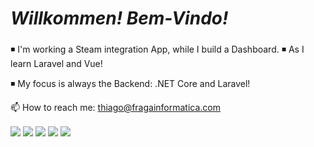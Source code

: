 # _Willkommen! Bem-Vindo!_ <h3> 
  
  
 
◾ I'm working a Steam integration App, while I build a Dashboard.
◾ As I learn Laravel and Vue!
  
◾ My focus is always the Backend: .NET Core and Laravel! 
  
📫 How to reach me: thiago@fragainformatica.com
  
 <div>
   <img align="center" src="https://img.shields.io/badge/.NET-5C2D91?style=for-the-badge&logo=.net&logoColor=white">
   <img align="center" src="https://img.shields.io/badge/Laravel-FF2D20?style=for-the-badge&logo=laravel&logoColor=white">
   <img align="center" src="https://img.shields.io/badge/Bootstrap-563D7C?style=for-the-badge&logo=bootstrap&logoColor=white">
   <img align="center" src="https://img.shields.io/badge/Vue.js-35495E?style=for-the-badge&logo=vue.js&logoColor=4FC08D">
   <img align="center" src="https://img.shields.io/badge/React-20232A?style=for-the-badge&logo=react&logoColor=61DAFB">
 </div>
